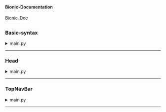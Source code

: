 #### Bionic-Documentation

<a href="https://bionic-py.github.io/Bionic-Documentation/">Bionic-Doc</a>
<br>

##

### Basic-syntax

<details>
<summary>main.py</summary>
<br>
Basic-syntax | main.py
<br><br>

```python

from view import *


def RunApp():
    Head(),
    Body(
        Text('hello'),
    ),
```

</details>

---

### Head

<details>
<br>
Basic-Head | main.py
<br><br>

```python
from view import *


def RunApp():
    Head(title='titleOfThePage',
         themeColor='#1e90ff',
         description='descriptionOfThePage',
         icon='src/icon.ico'),
    Body(
        Text('hello'),
    ),

```

<summary>main.py</summary>
</details>

---

### TopNavBar

<details>
<br>
Basic-TopNavBar | main.py
<br><br>

```python
from view import *


def RunApp():
    Head(),
    Body(
        BottomNav(labelText='Navbar',
                  height='20px',
                  backgroundColor='blue',
                  labelFontSize='1.2.rem'),
    )

```

<summary>main.py</summary>
</details>

---
